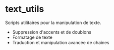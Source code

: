 # text_utils

Scripts utilitaires pour la manipulation de texte.

- Suppression d'accents et de doublons
- Formatage de texte
- Traduction et manipulation avancée de chaînes
